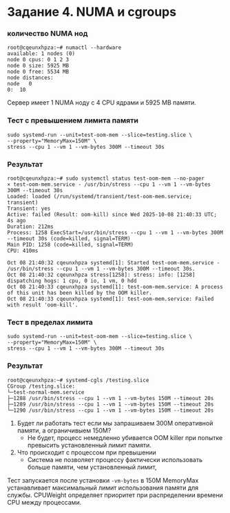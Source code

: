 # Задание 4. NUMA и cgroups

### количество NUMA нод

```
root@cqeunxhpza:~# numactl --hardware
available: 1 nodes (0)
node 0 cpus: 0 1 2 3
node 0 size: 5925 MB
node 0 free: 5534 MB
node distances:
node   0
0:  10 
```

Сервер имеет 1 NUMA ноду с 4 CPU ядрами и 5925 MB памяти.

### Тест с превышением лимита памяти
```
sudo systemd-run --unit=test-oom-mem --slice=testing.slice \
--property="MemoryMax=150M" \
stress --cpu 1 --vm 1 --vm-bytes 300M --timeout 30s
```
### Результат
```
root@cqeunxhpza:~# sudo systemctl status test-oom-mem --no-pager
× test-oom-mem.service - /usr/bin/stress --cpu 1 --vm 1 --vm-bytes 300M --timeout 30s
Loaded: loaded (/run/systemd/transient/test-oom-mem.service; transient)
Transient: yes
Active: failed (Result: oom-kill) since Wed 2025-10-08 21:40:33 UTC; 4s ago
Duration: 212ms
Process: 1258 ExecStart=/usr/bin/stress --cpu 1 --vm 1 --vm-bytes 300M --timeout 30s (code=killed, signal=TERM)
Main PID: 1258 (code=killed, signal=TERM)
CPU: 410ms

Oct 08 21:40:32 cqeunxhpza systemd[1]: Started test-oom-mem.service - /usr/bin/stress --cpu 1 --vm 1 --vm-bytes 300M --timeout 30s.
Oct 08 21:40:32 cqeunxhpza stress[1258]: stress: info: [1258] dispatching hogs: 1 cpu, 0 io, 1 vm, 0 hdd
Oct 08 21:40:33 cqeunxhpza systemd[1]: test-oom-mem.service: A process of this unit has been killed by the OOM killer.
Oct 08 21:40:33 cqeunxhpza systemd[1]: test-oom-mem.service: Failed with result 'oom-kill'.
```

### Тест в пределах лимита
```
sudo systemd-run --unit=test-oom-mem --slice=testing.slice \
--property="MemoryMax=150M" \
stress --cpu 1 --vm 1 --vm-bytes 300M --timeout 30s
```

### Результат
```
root@cqeunxhpza:~# systemd-cgls /testing.slice
CGroup /testing.slice:
└─test-normal-mem.service
├─1288 /usr/bin/stress --cpu 1 --vm 1 --vm-bytes 150M --timeout 20s
├─1289 /usr/bin/stress --cpu 1 --vm 1 --vm-bytes 150M --timeout 20s
└─1290 /usr/bin/stress --cpu 1 --vm 1 --vm-bytes 150M --timeout 20s
```

1) Будет ли работать тест если мы запрашиваем 300М оперативной памяти, а ограничивыем 150М?
    - Не будет, процесс немедленно убивается OOM killer при попытке превысить установленный лимит памяти.
2) Что происходит с процессом при превышении
    - Система не позволяет процессу фактически использовать больше памяти, чем установленный лимит, 

Тест запускается после установки `-vm-bytes` в 150M
MemoryMax устанавливает максимальный лимит использования памяти для службы.
CPUWeight определяет приоритет при распределении времени CPU между процессами.